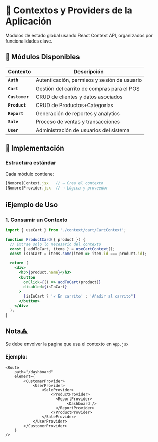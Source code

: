 # 🧩 Contextos y Providers de la Aplicación

Módulos de estado global usando React Context API, organizados por funcionalidades clave.

## 🧩 Módulos Disponibles

| Contexto       | Descripción                                 |
|----------------|---------------------------------------------|
| **`Auth`**     | Autenticación, permisos y sesión de usuario |
| **`Cart`**     | Gestión del carrito de compras para el POS  |
| **`Customer`** | CRUD de clientes y datos asociados          |
| **`Product`**  | CRUD de Productos+Categorías                |
| **`Report`**   | Generación de reportes y analytics          |
| **`Sale`**     | Proceso de ventas y transacciones           |
| **`User`**     | Administración de usuarios del sistema      |

## 🚀 Implementación

### Estructura estándar
Cada módulo contiene:
```javascript
[Nombre]Context.jsx   // → Crea el contexto
[Nombre]Provider.jsx  // → Lógica y proveedor
```

## ℹ️Ejemplo de Uso

### 1. Consumir un Contexto
```jsx
import { useCart } from './context/cart/CartContext';

function ProductCard({ product }) {
  // Extrae solo lo necesario del contexto
  const { addToCart, items } = useCartContext();
  const isInCart = items.some(item => item.id === product.id);

  return (
    <div>
      <h3>{product.name}</h3>
      <button 
        onClick={() => addToCart(product)}
        disabled={isInCart}
      >
        {isInCart ? '✔ En carrito' : 'Añadir al carrito'}
      </button>
    </div>
  );
}
```
## Nota⚠️
Se debe envolver la pagina que usa el contexto en ```App.jsx```
### Ejemplo:
```
<Route
    path="/dashboard"
    element={
        <CustomerProvider>
            <UserProvider>
                <SaleProvider>
                    <ProductProvider>
                      <ReportProvider>
                           <Dashboard />
                      </ReportProvider>
                    </ProductProvider>
                </SaleProvider>
            </UserProvider>
        </CustomerProvider>
    }
/>
```